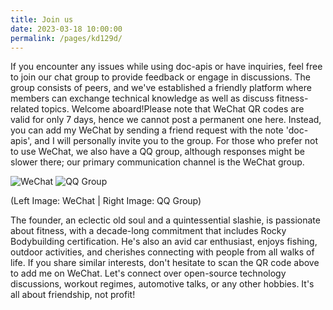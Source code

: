 ```yaml
---
title: Join us
date: 2023-03-18 10:00:00
permalink: /pages/kd129d/
---
```


If you encounter any issues while using doc-apis or have inquiries, feel free to join our chat group to provide feedback or engage in discussions. The group consists of peers, and we've established a friendly platform where members can exchange technical knowledge as well as discuss fitness-related topics. Welcome aboard!Please note that WeChat QR codes are valid for only 7 days, hence we cannot post a permanent one here. Instead, you can add my WeChat by sending a friend request with the note 'doc-apis', and I will personally invite you to the group. For those who prefer not to use WeChat, we also have a QQ group, although responses might be slower there; our primary communication channel is the WeChat group.

![WeChat](/img/wx.png) ![QQ Group](/img/qq-group.jpg)

(Left Image: WeChat | Right Image: QQ Group)

The founder, an eclectic old soul and a quintessential slashie, is passionate about fitness, with a decade-long commitment that includes Rocky Bodybuilding certification. He's also an avid car enthusiast, enjoys fishing, outdoor activities, and cherishes connecting with people from all walks of life. If you share similar interests, don't hesitate to scan the QR code above to add me on WeChat. Let's connect over open-source technology discussions, workout regimes, automotive talks, or any other hobbies. It's all about friendship, not profit!
